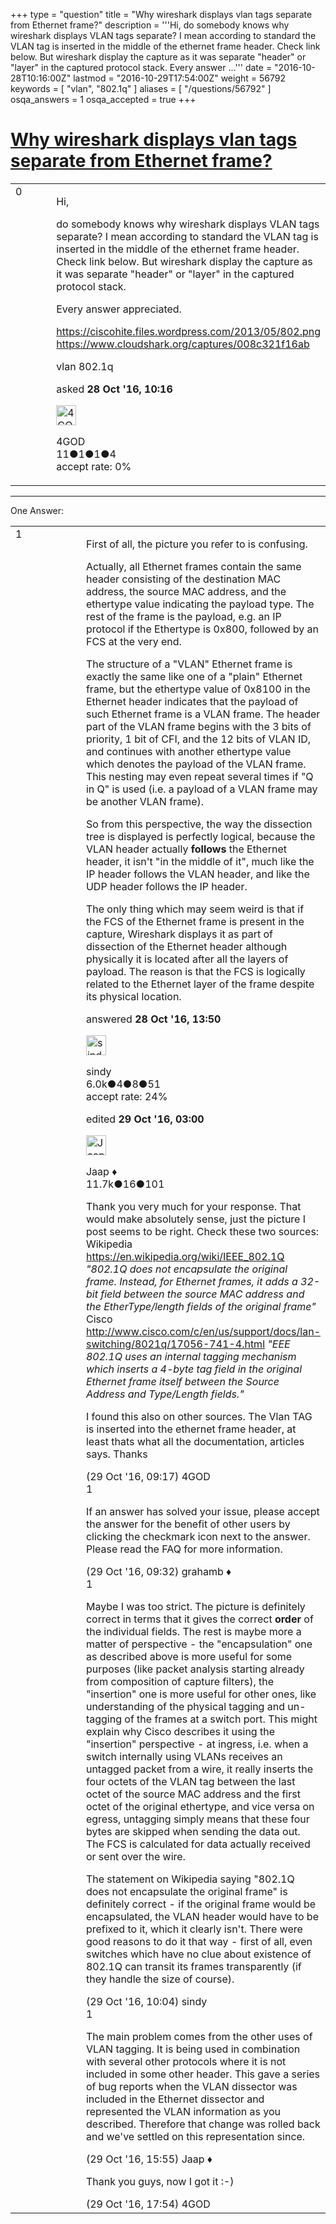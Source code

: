 +++
type = "question"
title = "Why wireshark displays vlan tags separate from Ethernet frame?"
description = '''Hi, do somebody knows why wireshark displays VLAN tags separate? I mean according to standard the VLAN tag is inserted in the middle of the ethernet frame header. Check link below. But wireshark display the capture as it was separate &quot;header&quot; or &quot;layer&quot; in the captured protocol stack.  Every answer ...'''
date = "2016-10-28T10:16:00Z"
lastmod = "2016-10-29T17:54:00Z"
weight = 56792
keywords = [ "vlan", "802.1q" ]
aliases = [ "/questions/56792" ]
osqa_answers = 1
osqa_accepted = true
+++

<div class="headNormal">

# [Why wireshark displays vlan tags separate from Ethernet frame?](/questions/56792/why-wireshark-displays-vlan-tags-separate-from-ethernet-frame)

</div>

<div id="main-body">

<div id="askform">

<table id="question-table" style="width:100%;"><colgroup><col style="width: 50%" /><col style="width: 50%" /></colgroup><tbody><tr class="odd"><td style="width: 30px; vertical-align: top"><div class="vote-buttons"><span id="post-56792-upvote" class="ajax-command post-vote up" rel="nofollow" title="I like this post (click again to cancel)"> </span><div id="post-56792-score" class="post-score" title="current number of votes">0</div><span id="post-56792-downvote" class="ajax-command post-vote down" rel="nofollow" title="I dont like this post (click again to cancel)"> </span> <span id="favorite-mark" class="ajax-command favorite-mark" rel="nofollow" title="mark/unmark this question as favorite (click again to cancel)"> </span><div id="favorite-count" class="favorite-count"></div></div></td><td><div id="item-right"><div class="question-body"><p>Hi,</p><p>do somebody knows why wireshark displays VLAN tags separate? I mean according to standard the VLAN tag is inserted in the middle of the ethernet frame header. Check link below. But wireshark display the capture as it was separate "header" or "layer" in the captured protocol stack.</p><p>Every answer appreciated.</p><p><a href="https://ciscohite.files.wordpress.com/2013/05/802.png">https://ciscohite.files.wordpress.com/2013/05/802.png</a> <a href="https://www.cloudshark.org/captures/008c321f16ab">https://www.cloudshark.org/captures/008c321f16ab</a></p></div><div id="question-tags" class="tags-container tags"><span class="post-tag tag-link-vlan" rel="tag" title="see questions tagged &#39;vlan&#39;">vlan</span> <span class="post-tag tag-link-802.1q" rel="tag" title="see questions tagged &#39;802.1q&#39;">802.1q</span></div><div id="question-controls" class="post-controls"></div><div class="post-update-info-container"><div class="post-update-info post-update-info-user"><p>asked <strong>28 Oct '16, 10:16</strong></p><img src="https://secure.gravatar.com/avatar/bac2cdc67cb33bbca604501fc6f8a298?s=32&amp;d=identicon&amp;r=g" class="gravatar" width="32" height="32" alt="4GOD&#39;s gravatar image" /><p><span>4GOD</span><br />
<span class="score" title="11 reputation points">11</span><span title="1 badges"><span class="badge1">●</span><span class="badgecount">1</span></span><span title="1 badges"><span class="silver">●</span><span class="badgecount">1</span></span><span title="4 badges"><span class="bronze">●</span><span class="badgecount">4</span></span><br />
<span class="accept_rate" title="Rate of the user&#39;s accepted answers">accept rate:</span> <span title="4GOD has no accepted answers">0%</span></p></div></div><div id="comments-container-56792" class="comments-container"></div><div id="comment-tools-56792" class="comment-tools"></div><div class="clear"></div><div id="comment-56792-form-container" class="comment-form-container"></div><div class="clear"></div></div></td></tr></tbody></table>

------------------------------------------------------------------------

<div class="tabBar">

<span id="sort-top"></span>

<div class="headQuestions">

One Answer:

</div>

</div>

<span id="56794"></span>

<div id="answer-container-56794" class="answer accepted-answer">

<table style="width:100%;"><colgroup><col style="width: 50%" /><col style="width: 50%" /></colgroup><tbody><tr class="odd"><td style="width: 30px; vertical-align: top"><div class="vote-buttons"><span id="post-56794-upvote" class="ajax-command post-vote up" rel="nofollow" title="I like this post (click again to cancel)"> </span><div id="post-56794-score" class="post-score" title="current number of votes">1</div><span id="post-56794-downvote" class="ajax-command post-vote down" rel="nofollow" title="I dont like this post (click again to cancel)"> </span> <span class="accept-answer on" rel="nofollow" title="4GOD has selected this answer as the correct answer"> </span></div></td><td><div class="item-right"><div class="answer-body"><p>First of all, the picture you refer to is confusing.</p><p>Actually, all Ethernet frames contain the same header consisting of the destination MAC address, the source MAC address, and the ethertype value indicating the payload type. The rest of the frame is the payload, e.g. an IP protocol if the Ethertype is 0x800, followed by an FCS at the very end.</p><p>The structure of a "VLAN" Ethernet frame is exactly the same like one of a "plain" Ethernet frame, but the ethertype value of 0x8100 in the Ethernet header indicates that the payload of such Ethernet frame is a VLAN frame. The header part of the VLAN frame begins with the 3 bits of priority, 1 bit of CFI, and the 12 bits of VLAN ID, and continues with another ethertype value which denotes the payload of the VLAN frame. This nesting may even repeat several times if "Q in Q" is used (i.e. a payload of a VLAN frame may be another VLAN frame).</p><p>So from this perspective, the way the dissection tree is displayed is perfectly logical, because the VLAN header actually <strong>follows</strong> the Ethernet header, it isn't "in the middle of it", much like the IP header follows the VLAN header, and like the UDP header follows the IP header.</p><p>The only thing which may seem weird is that if the FCS of the Ethernet frame is present in the capture, Wireshark displays it as part of dissection of the Ethernet header although physically it is located after all the layers of payload. The reason is that the FCS is logically related to the Ethernet layer of the frame despite its physical location.</p></div><div class="answer-controls post-controls"></div><div class="post-update-info-container"><div class="post-update-info post-update-info-user"><p>answered <strong>28 Oct '16, 13:50</strong></p><img src="https://secure.gravatar.com/avatar/00fc6e2633725bd871ff636f0175eabc?s=32&amp;d=identicon&amp;r=g" class="gravatar" width="32" height="32" alt="sindy&#39;s gravatar image" /><p><span>sindy</span><br />
<span class="score" title="6049 reputation points"><span>6.0k</span></span><span title="4 badges"><span class="badge1">●</span><span class="badgecount">4</span></span><span title="8 badges"><span class="silver">●</span><span class="badgecount">8</span></span><span title="51 badges"><span class="bronze">●</span><span class="badgecount">51</span></span><br />
<span class="accept_rate" title="Rate of the user&#39;s accepted answers">accept rate:</span> <span title="sindy has 110 accepted answers">24%</span></p></div><div class="post-update-info post-update-info-edited"><p><span> edited <strong>29 Oct '16, 03:00</strong> </span></p><img src="https://secure.gravatar.com/avatar/2337f0406681e5c72ea0e6f1f0d6c0b0?s=32&amp;d=identicon&amp;r=g" class="gravatar" width="32" height="32" alt="Jaap&#39;s gravatar image" /><p><span>Jaap ♦</span><br />
<span class="score" title="11680 reputation points"><span>11.7k</span></span><span title="16 badges"><span class="silver">●</span><span class="badgecount">16</span></span><span title="101 badges"><span class="bronze">●</span><span class="badgecount">101</span></span></p></div></div><div id="comments-container-56794" class="comments-container"><span id="56817"></span><div id="comment-56817" class="comment"><div id="post-56817-score" class="comment-score"></div><div class="comment-text"><p>Thank you very much for your response. That would make absolutely sense, just the picture I post seems to be right. Check these two sources: Wikipedia <a href="https://en.wikipedia.org/wiki/IEEE_802.1Q">https://en.wikipedia.org/wiki/IEEE_802.1Q</a> <em>"802.1Q does not encapsulate the original frame. Instead, for Ethernet frames, it adds a 32-bit field between the source MAC address and the EtherType/length fields of the original frame"</em> Cisco <a href="http://www.cisco.com/c/en/us/support/docs/lan-switching/8021q/17056-741-4.html">http://www.cisco.com/c/en/us/support/docs/lan-switching/8021q/17056-741-4.html</a> <em>"EEE 802.1Q uses an internal tagging mechanism which inserts a 4-byte tag field in the original Ethernet frame itself between the Source Address and Type/Length fields."</em></p><p>I found this also on other sources. The Vlan TAG is inserted into the ethernet frame header, at least thats what all the documentation, articles says. Thanks</p></div><div id="comment-56817-info" class="comment-info"><span class="comment-age">(29 Oct '16, 09:17)</span> <span class="comment-user userinfo">4GOD</span></div></div><span id="56818"></span><div id="comment-56818" class="comment"><div id="post-56818-score" class="comment-score">1</div><div class="comment-text"><p>If an answer has solved your issue, please accept the answer for the benefit of other users by clicking the checkmark icon next to the answer. Please read the FAQ for more information.</p></div><div id="comment-56818-info" class="comment-info"><span class="comment-age">(29 Oct '16, 09:32)</span> <span class="comment-user userinfo">grahamb ♦</span></div></div><span id="56819"></span><div id="comment-56819" class="comment"><div id="post-56819-score" class="comment-score">1</div><div class="comment-text"><p>Maybe I was too strict. The picture is definitely correct in terms that it gives the correct <strong>order</strong> of the individual fields. The rest is maybe more a matter of perspective - the "encapsulation" one as described above is more useful for some purposes (like packet analysis starting already from composition of capture filters), the "insertion" one is more useful for other ones, like understanding of the physical tagging and un-tagging of the frames at a switch port. This might explain why Cisco describes it using the "insertion" perspective - at ingress, i.e. when a switch internally using VLANs receives an untagged packet from a wire, it really inserts the four octets of the VLAN tag between the last octet of the source MAC address and the first octet of the original ethertype, and vice versa on egress, untagging simply means that these four bytes are skipped when sending the data out. The FCS is calculated for data actually received or sent over the wire.</p><p>The statement on Wikipedia saying "802.1Q does not encapsulate the original frame" is definitely correct - if the original frame would be encapsulated, the VLAN header would have to be prefixed to it, which it clearly isn't. There were good reasons to do it that way - first of all, even switches which have no clue about existence of 802.1Q can transit its frames transparently (if they handle the size of course).</p></div><div id="comment-56819-info" class="comment-info"><span class="comment-age">(29 Oct '16, 10:04)</span> <span class="comment-user userinfo">sindy</span></div></div><span id="56823"></span><div id="comment-56823" class="comment"><div id="post-56823-score" class="comment-score">1</div><div class="comment-text"><p>The main problem comes from the other uses of VLAN tagging. It is being used in combination with several other protocols where it is not included in some other header. This gave a series of bug reports when the VLAN dissector was included in the Ethernet dissector and represented the VLAN information as you described. Therefore that change was rolled back and we've settled on this representation since.</p></div><div id="comment-56823-info" class="comment-info"><span class="comment-age">(29 Oct '16, 15:55)</span> <span class="comment-user userinfo">Jaap ♦</span></div></div><span id="56826"></span><div id="comment-56826" class="comment"><div id="post-56826-score" class="comment-score"></div><div class="comment-text"><p>Thank you guys, now I got it :-)</p></div><div id="comment-56826-info" class="comment-info"><span class="comment-age">(29 Oct '16, 17:54)</span> <span class="comment-user userinfo">4GOD</span></div></div></div><div id="comment-tools-56794" class="comment-tools"></div><div class="clear"></div><div id="comment-56794-form-container" class="comment-form-container"></div><div class="clear"></div></div></td></tr></tbody></table>

</div>

<div class="paginator-container-left">

</div>

</div>

</div>

